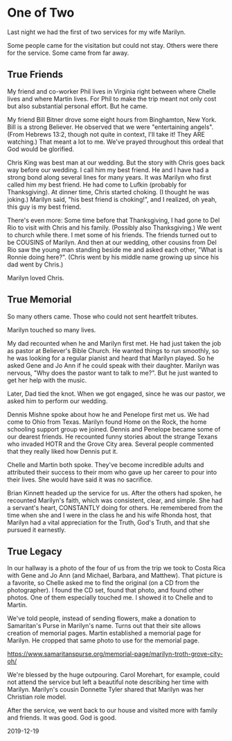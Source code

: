 # One of Two

Last night we had the first of two services for my wife Marilyn.

Some people came for the visitation but could not stay.
Others were there for the service. Some came from far away.

## True Friends

My friend and co-worker Phil lives in Virginia right between
where Chelle lives and where Martin lives. For Phil to make the trip
meant not only cost but also substantial personal effort. But he came.

My friend Bill Bitner drove some eight hours from Binghamton, New York.
Bill is a strong Believer. He observed that we were "entertaining angels".
(From Hebrews 13:2, though not quite in context, I'll take it! They ARE
watching.) That meant a lot to me. We've prayed throughout this ordeal
that God would be glorified.

Chris King was best man at our wedding.
But the story with Chris goes back way before our wedding. I call him
my best friend. He and I have had a strong bond along several lines for
many years. It was Marilyn who first called him my best friend. He had
come to Lufkin (probably for Thanksgiving). At dinner time, Chris started
choking. (I thought he was joking.) Marilyn said, "his best friend is
choking!", and I realized, oh yeah, this guy is my best friend.

There's even more: Some time before that Thanksgiving, I had gone to
Del Rio to visit with Chris and his family. (Possibly also Thanksgiving.)
We went to church while there. I met some of his friends. The friends
turned out to be COUSINS of Marilyn. And then at our wedding, other cousins
from Del Rio saw the young man standing beside me and asked each other,
"What is Ronnie doing here?". (Chris went by his middle name growing up
since his dad went by Chris.)

Marilyn loved Chris.

## True Memorial

So many others came. Those who could not sent heartfelt tributes.

Marilyn touched so many lives.

My dad recounted when he and Marilyn first met.
He had just taken the job as pastor at Believer's Bible Church.
He wanted things to run smoothly, so he was looking for a regular
pianist and heard that Marilyn played. So he asked Gene and Jo Ann
if he could speak with their daughter. Marilyn was nervous,
"Why does the pastor want to talk to me?". But he just wanted to
get her help with the music.

Later, Dad tied the knot. When we got engaged, since he was our pastor, 
we asked him to perform our wedding.

Dennis Mishne spoke about how he and Penelope first met us.
We had come to Ohio from Texas. Marilyn found Home on the Rock,
the home schooling support group we joined. Dennis and Penelope
became some of our dearest friends. He recounted funny stories
about the strange Texans who invaded HOTR and the Grove City area.
Several people commented that they really liked how Dennis put it.

Chelle and Martin both spoke.
They've become incredible adults and attributed their success
to their mom who gave up her career to pour into their lives.
She would have said it was no sacrifice.

Brian Kinnett headed up the service for us.
After the others had spoken, he recounted Marilyn's faith,
which was consistent, clear, and simple. She had a servant's heart,
CONSTANTLY doing for others. He remembered from the time when she and I
were in the class he and his wife Rhonda host, that Marilyn had a vital
appreciation for the Truth, God's Truth, and that she pursued it
earnestly.

## True Legacy

In our hallway is a photo of the four of us from the trip we took
to Costa Rica with Gene and Jo Ann (and Michael, Barbara, and Matthew).
That picture is a favorite, so Chelle asked me to find the original
(on a CD from the photographer). I found the CD set, found that photo,
and found other photos. One of them especially touched me.
I showed it to Chelle and to Martin.

We've told people, instead of sending flowers, make a donation to
Samaritan's Purse in Marilyn's name. Turns out that their site allows
creation of memorial pages. Martin established a memorial page for Marilyn.
He cropped that same photo to use for the memorial page.

https://www.samaritanspurse.org/memorial-page/marilyn-troth-grove-city-oh/

We're blessed by the huge outpouring. Carol Morehart, for example,
could not attend the service but left a beautiful note describing
her time with Marilyn. Marilyn's cousin Donnette Tyler shared that
Marilyn was her Christian role model.

After the service, we went back to our house and visited more
with family and friends. It was good. God is good.

2019-12-19


